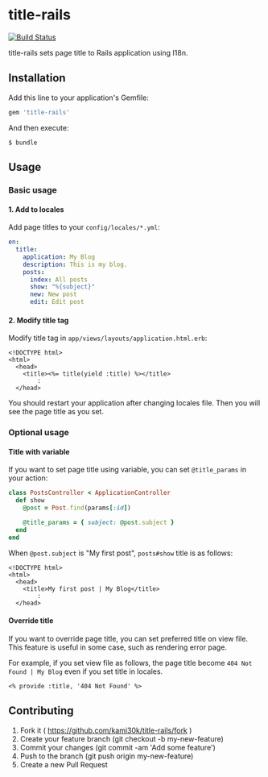 # title-rails

[![Build Status](https://travis-ci.org/kami30k/title-rails.svg)](https://travis-ci.org/kami30k/title-rails)

title-rails sets page title to Rails application using I18n.

## Installation

Add this line to your application's Gemfile:

```ruby
gem 'title-rails'
```

And then execute:

```
$ bundle
```

## Usage

### Basic usage

#### 1. Add to locales

Add page titles to your `config/locales/*.yml`:

```yaml
en:
  title:
    application: My Blog
    description: This is my blog.
    posts:
      index: All posts
      show: "%{subject}"
      new: New post
      edit: Edit post
```

#### 2. Modify title tag

Modify title tag in `app/views/layouts/application.html.erb`:

```erb
<!DOCTYPE html>
<html>
  <head>
    <title><%= title(yield :title) %></title>
        :
  </head>
```

You should restart your application after changing locales file.
Then you will see the page title as you set.

### Optional usage

#### Title with variable

If you want to set page title using variable, you can set `@title_params` in your action:

```ruby
class PostsController < ApplicationController
  def show
    @post = Post.find(params[:id])

    @title_params = { subject: @post.subject }
  end
end
```

When `@post.subject` is "My first post", `posts#show` title is as follows:

```erb
<!DOCTYPE html>
<html>
  <head>
    <title>My first post | My Blog</title>
        :
  </head>
```

#### Override title

If you want to override page title, you can set preferred title on view file.
This feature is useful in some case, such as rendering error page.

For example, if you set view file as follows, the page title become `404 Not Found | My Blog` even if you set title in locales.

```erb
<% provide :title, '404 Not Found' %>
```

## Contributing

1. Fork it ( https://github.com/kami30k/title-rails/fork )
2. Create your feature branch (git checkout -b my-new-feature)
3. Commit your changes (git commit -am 'Add some feature')
4. Push to the branch (git push origin my-new-feature)
5. Create a new Pull Request
